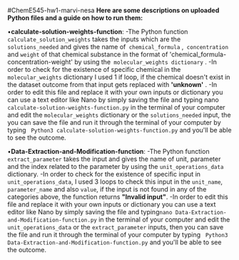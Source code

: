 #ChemE545-hw1-marvi-nesa
**Here are some descriptions on uploaded Python files and a guide on how to run them:**

•**calculate-solution-weights-function**:
-The Python function` calculate_solution_weights` takes the inputs which are the` solutions_needed` and gives the name of` chemical_formula` ,` concentration` and `weight` of that chemical substance in the format of 'chemical_formula-concentration-weight' by using the` molecular_weights dictionary` .
-In order to check for the existence of specific chemical in the` molecular_weights` dictionary I used 1 if loop, if the chemical doesn't exist in the dataset outcome from that input gets replaced with **'unknown'** .
-In order to edit this file and replace it with your own inputs or dictionary you can use a text editor like Nano by simply saving the file and typing nano` calculate-solution-weights-function.py` in the terminal of your computer  and edit the `molecular_weights` dictionary or the `solutions_needed` input, the you can save the file and run it through the terminal of your computer by typing ` Python3 calculate-solution-weights-function.py` and you'll be able to see the outcome.  
 
•**Data-Extraction-and-Modification-function**:
-The Python function `extract_parameter` takes the input and gives the name of unit, parameter and the index related to the parameter by using the `unit_operations_data` dictionary.
-In order to check for the existence of specific input in `unit_operations_data`, I used 3 loops to check this input in the `unit_name`, `parameter_name` and also `value`, if the input is not found in any of the categories above, the function returns **"Invalid input"**.
-In order to edit this file and replace it with your own inputs or dictionary you can use a text editor like Nano by simply saving the file and typing`nano Data-Extraction-and-Modification-function.py` in the terminal of your computer  and edit the `unit_operations_data` or the `extract_parameter` inputs, then you can save the file and run it through the terminal of your computer by typing ` Python3 Data-Extraction-and-Modification-function.py` and you'll be able to see the outcome.
 

